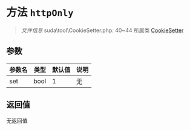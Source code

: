 # 方法 `httpOnly`

> *文件信息* suda\tool\CookieSetter.php: 40~44
> 所属类 [CookieSetter](../CookieSetter.md)




## 参数


| 参数名 | 类型 | 默认值 | 说明 |
|--------|-----|-------|-------|
| set |  bool | 1 | 无 |



## 返回值

无返回值
